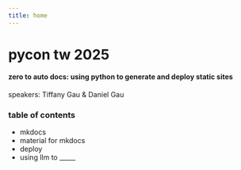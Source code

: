 ```yaml
---
title: home
---
```

# pycon tw 2025

#### zero to auto docs: using python to generate and deploy static sites

speakers: Tiffany Gau & Daniel Gau

### **table of contents**
* mkdocs
* material for mkdocs
* deploy
* using llm to _____

